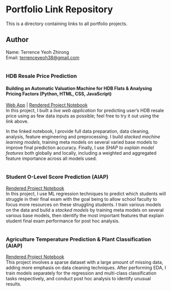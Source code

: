 # Portfolio Link Repository
This is a directory containing links to all portfolio projects.

## Author
Name: Terrence Yeoh Zhirong  
Email: terrenceyeoh38@gmail.com
# 
#
### HDB Resale Price Prediction
#### Building an Automatic Valuation Machine for HDB Flats & Analysing Pricing Factors (Python, HTML, CSS, JavaScript)
[Web App](https://beanshaped.pythonanywhere.com/) | [Rendered Project Notebook](https://beanshaped.github.io/HDB_Resale_Price_Prediction.html)  
In this project, I built a *live web application* for predicting user’s HDB resale price using as few data inputs as possible; feel free to try it out using the link above. 

In the linked notebook, I provide full data preparation, data cleaning, analysis, feature engineering and preprocessing. I build *stacked machine learning models*, training meta models on several varied base models to improve final prediction accuracy. Finally, I use *SHAP to explain model features* both globally and locally, including a weighted and aggregated feature importance across all models used.
# 
### Student O-Level Score Prediction (AIAP)
[Rendered Project Notebook](https://beanshaped.github.io/AIAP_students.html)  
In this project, I use ML regression techniques to predict which students will struggle in their final exam with the goal being to allow school faculty to focus more resources on these struggling students. I train various models on the data and build a *stacked models* by training meta models on several various base models, then identify the most important features that explain student final exam performance for post hoc analysis.
# 
### Agriculture Temperature Prediction & Plant Classification (AIAP)
[Rendered Project Notebook](https://beanshaped.github.io/aiap19_agriculture.html)  
This project involves a sparse dataset with a large amount of missing data, adding more emphasis on data cleaning techniques. After performing EDA, I train models separately for the regression and multi-class classification tasks respectively, and conduct post hoc analysis to identify unusual results.
#
